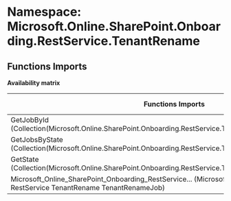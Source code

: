 # Namespace: Microsoft.Online.SharePoint.Onboarding.RestService.TenantRename

## Functions Imports

**Availability matrix**

Functions Imports | SPO | SP 2019 | SP 2016 | SP 2013
----------|-----|---------|---------|--------
GetJobById (Collection(Microsoft.Online.SharePoint.Onboarding.RestService.TenantRename.TenantRenameJob)) | ✅ | ❌ | ❌ | ❌
GetJobsByState (Collection(Microsoft.Online.SharePoint.Onboarding.RestService.TenantRename.TenantRenameJob)) | ✅ | ❌ | ❌ | ❌
GetState (Collection(Microsoft.Online.SharePoint.Onboarding.RestService.TenantRename.TenantRenameJob)) | ✅ | ❌ | ❌ | ❌
<span title="Microsoft_Online_SharePoint_Onboarding_RestService_TenantRename_TenantRenameJob">Microsoft_Online_SharePoint_Onboarding_RestService...</span> (Microsoft Online SharePoint Onboarding RestService TenantRename TenantRenameJob) | ✅ | ❌ | ❌ | ❌
